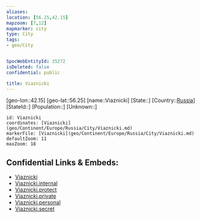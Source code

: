 ```yaml
---
aliases: 
location: [56.25,42.15]
mapzoom: [7,12] 
mapmarker: city 
type: City
tags:
- geo/City


SpocWebEntityId: 35272
isDeleted: false
confidential: public

title: Viaznicki
---
```

[geo-lon::42.15]
[geo-lat::56.25]
[name::Viaznicki]
[State::]
[Country::[Russia](geo/Continent/Europe/Russia.md)]
[StateId::]
[Population::]
[Unknown::]


```leaflet
id: Viaznicki
coordinates: [Viaznicki](geo/Continent/Europe/Russia/City/Viaznicki.md)
markerFile: [Viaznicki](geo/Continent/Europe/Russia/City/Viaznicki.md)
defaultZoom: 11 
maxZoom: 18
```


## Confidential Links & Embeds: 
- [Viaznicki](../../../../../../_public/geo/Continent/Europe/Russia/City/Viaznicki.md) 
- [Viaznicki.internal](../../../../../../_internal/geo/Continent/Europe/Russia/City/Viaznicki.internal.md) 
- [Viaznicki.protect](../../../../../../_protect/geo/Continent/Europe/Russia/City/Viaznicki.protect.md) 
- [Viaznicki.private](../../../../../../_private/geo/Continent/Europe/Russia/City/Viaznicki.private.md) 
- [Viaznicki.personal](../../../../../../_personal/geo/Continent/Europe/Russia/City/Viaznicki.personal.md) 
- [Viaznicki.secret](../../../../../../_secret/geo/Continent/Europe/Russia/City/Viaznicki.secret.md) 

